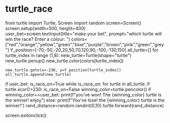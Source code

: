 # turtle_race

from turtle import Turtle, Screen
import random
screen=Screen()
screen.setup(width=500, height=400)
user_bet=screen.textinput(title="make your bet", prompt="which turtle will win the race? Enter a colour: ")
colors=["red","orange","yellow","green","blue","purple","brown","pink","green","grey"]
Y_position=[-70,-50,-20,20,50,70,120,90,-100,-130,150]
all_turtle=[]
for turtle_index in range (1,8):
    new_turtle=Turtle(shape="turtle")
    new_turtle.penup()
    new_turtle.color(colors[turtle_index])

    new_turtle.goto(x=-230, y=Y_position[turtle_index])
    all_turtle.append(new_turtle)

if user_bet:
    is_race_on=True
while is_race_on:
    for turtle in all_turtle:
        if turtle.xcor()>230:
            is_race_on=False
            winning_color=turtle.pencolor()
            if winning_color==user_bet:
                print(f"you've won! The {winning_color} turtle is the winner! enjoy")
            else:
                print(f"You've lose! the {winning_color} turtle is the winner!")
        rand_distance=random.randint(0,10)
        turtle.forward(rand_distance)



screen.exitonclick()
